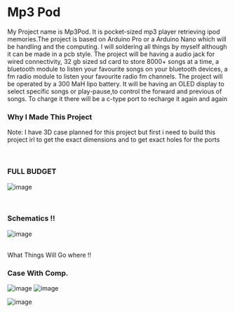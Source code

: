 # Mp3 Pod
My Project name is Mp3Pod. It is pocket-sized mp3 player retrieving ipod memories.The project is based on Arduino Pro or a Arduino Nano which will be handling and the computing. I will soldering all things by myself although it can be made in a pcb style. The project will be having a audio jack for wired connectivity, 32 gb sized sd card to store 8000+ songs at a time, a bluetooth module to listen your favourite songs on your bluetooth devices, a fm radio module to listen your favourite radio fm channels. The project will be operated by a 300 MaH lipo battery. It will be having an OLED display to select specific songs or play-pause,to control the forward and previous of songs. To charge it there will be a c-type port to recharge it again and again

<h3><b>Why I Made This Project</b></h3>


Note: I have 3D case planned for this project but first i need to build this project irl to get the exact dimensions and to get exact holes for the ports


<br>
<h3>FULL BUDGET</h3>

![image](https://github.com/user-attachments/assets/5b50e2b9-62d5-4929-b169-29174d621b18)

<br>

<h3>Schematics !!</h3>

![image](https://github.com/user-attachments/assets/03b5afa6-a5a2-40db-84bf-98d4bbb430a2)

<br>
What Things Will Go where !!
<br>

<h3>Case With Comp.</h3>

![image](https://github.com/user-attachments/assets/7aeaac9b-0fbb-44f0-9098-b3c234e1e186)
![image](https://github.com/user-attachments/assets/520095c7-caec-4200-946b-1e31298e678e)

![image](https://github.com/user-attachments/assets/8ac1ec4f-5eef-4711-930b-ff718a163aa3)







